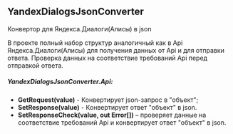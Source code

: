 ## YandexDialogsJsonConverter
Конвертор для Яндекса.Диалоги(Алисы) в json

В проекте полный набор структур аналогичный как в Api Яндекса.Диалоги(Алисы) для получения данных от Api и для отправки ответа.
Проверка данных на соответствие требований Api перед отправкой ответа.

##### YandexDialogsJsonConverter.Api:
- **GetRequest(value)**  - Конвертирует json-запрос в "объект";
- **SetResponse(value)**  - Конвертирует ответ "объект" в json.
- **SetResponseCheck(value, out Error[])** – проверяет данные на соответствие требований Api и конвертирует ответ "объект" в json.
